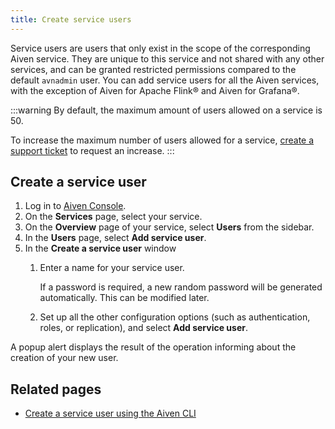 ```yaml
---
title: Create service users
---
```


Service users are users that only exist in the scope of the
corresponding Aiven service. They are unique to this service and not
shared with any other services, and can be granted restricted
permissions compared to the default `avnadmin` user. You can add service
users for all the Aiven services, with the exception of Aiven for Apache
Flink® and Aiven for Grafana®.

:::warning
By default, the maximum amount of users allowed on a service is 50.

To increase the maximum number of users allowed for a service,
[create a support ticket](/docs/platform/howto/support) to request an increase.
:::

## Create a service user

1.  Log in to [Aiven Console](https://console.aiven.io/).
1.  On the **Services** page, select your service.
1.  On the **Overview** page of your service, select **Users** from the
    sidebar.
1.  In the **Users** page, select **Add service user**.
1.  In the **Create a service user** window
    1.  Enter a name for your service user.

        If a password is required, a new random password will be
        generated automatically. This can be modified later.

    1.  Set up all the other configuration options (such as
        authentication, roles, or replication), and select **Add service
        user**.

A popup alert displays the result of the operation informing about the
creation of your new user.

## Related pages

- [Create a service user using the Aiven CLI](/docs/tools/cli/service/user#avn-service-user-create)
